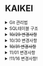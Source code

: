 # KAIKEI

<details>
<summary>Git 관리법</summary>
<div markdown="1">
<h3>master <-- Branch(Commit)</h3>

PPT참조

<h3>master --> Branch (Rebase) 하는법</h3>

Spring --> Window --> Show view --> other --> git Repositories 추가

git Repositories --> TeamSpring_src --> Branches --> Local --> (자신의 Branch ) --> Rebase
  --> Remote Tracking --> origin/master --> Rebase
</div>
</details>

<details>
<summary>SQL테이블 구조</summary>
<div markdown="1">
<img src="https://user-images.githubusercontent.com/54826450/67838268-41a95b80-fb34-11e9-84c8-2604f8c3e7ff.PNG">

SQL파일 Teamspring/구현에 있습니다.
</div>
</details>

<details>	
  <summary><del>10/29 변경사항</del></summary>
<div markdown="1">
  <h3>src -> main -> webapp -> WEB-INF -> spring -> root-context.xml userMapper밑에 추가</h3>
  
    <bean id="statementMapper" class="org.mybatis.spring.mapper.MapperFactoryBean">
       <property name="mapperInterface" value="com.ts.kaikei.dao.StatementDAO" />
       <property name="sqlSessionTemplate" ref="sqlSession" />
    </bean>
    
    <bean id="customerMapper" class="org.mybatis.spring.mapper.MapperFactoryBean">
       <property name="mapperInterface" value="com.ts.kaikei.dao.CustomerDAO" />
       <property name="sqlSessionTemplate" ref="sqlSession" />
    </bean>
    
    <bean id="accountMapper" class="org.mybatis.spring.mapper.MapperFactoryBean">
       <property name="mapperInterface" value="com.ts.kaikei.dao.AccountDAO" />
       <property name="sqlSessionTemplate" ref="sqlSession" />
    </bean>
    
    <bean id="companyMapper" class="org.mybatis.spring.mapper.MapperFactoryBean">
       <property name="mapperInterface" value="com.ts.kaikei.dao.CompanyDAO" />
       <property name="sqlSessionTemplate" ref="sqlSession" />
    </bean>

</div>
</details>

<details>
<summary>10/30 변경사항</summary>
<div markdown="1">
<h3>statement table 변경</h3>
date : varchar(8) --> date()
  
debetor : not null --> null
  
creditor : varchar --> integer
</div>
</details>

<details>
  <summary><del>10/31 변경사항</del></summary>
<div markdown="1">
  <h3>merge완료</h3>
  <h3>.gitignore 파일 추가</h3>
    target/

    root-context.xml
    pom.xml

</div>
</details>

<details>
<summary>11/01 변경사항</summary>
<div markdown="1">
<h3>company table 변경</h3>
state_cd --> auth_cd
</div>
</details>

<details>
<summary>!11/16 변경사항!</summary>
<div markdown="1">
<h3>1. 테마 자문받은 내용대로 수정하였습니다.</h3>
<h3>2. 세션 수정</h3>
	
  --> e.g) 회사코드 호출시
  
  --> String company_cd = httpSession.getAttribute("company_cd").toString(); 으로 부르시면 됩니다.
  
  현재 세션값
  
  	httpSession.setAttribute("id", getUserVO.getId()); // 로그인 user id
	
	httpSession.setAttribute("posit_cd", getUserVO.getPosit_cd()); // 직급 code
		
	httpSession.setAttribute("company_cd", getUserVO.getCompany_cd()); // 회사 code
	
<h3>3. 절대경로 /kaikei 제외</h3>

  --> Tomcat server.xml 마지막줄 변경
  
  --> <Context docBase="KAIKEI" path="" reloadable="true" source="org.eclipse.jst.jee.server:KAIKEI"/></Host>
  
</div>
</details>
